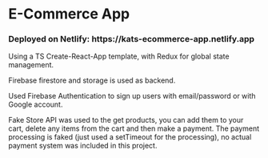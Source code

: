 <h1> E-Commerce App </h1>
<h3> Deployed on Netlify: https://kats-ecommerce-app.netlify.app </h3>
<p>Using a TS Create-React-App template, with Redux for global state management.</p>
<p>Firebase firestore and storage is used as backend.</p>
<p>Used Firebase Authentication to sign up users with email/password or with Google account. </p>
<p>Fake Store API was used to the get products, you can add them to your cart, delete any items from the cart and then make a payment. 
The payment processing is faked (just used a setTimeout for the processing), no actual payment system was included in this project.</p>
